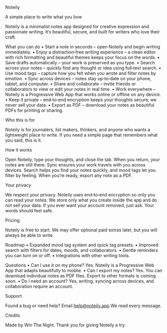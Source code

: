 Noteily

A simple place to write what you love

Noteily is a minimalist notes app designed for creative expression and passionate writing. It’s beautiful, secure, and built for writers who love their craft.

What you can do
	•	Start a note in seconds – open Noteily and begin writing immediately.
	•	Enjoy a distraction‑free writing experience – a clean editor with rich formatting and beautiful themes keeps your focus on the words.
	•	Save drafts automatically – your work is preserved as you type.
	•	Search across your notes – quickly find any thought or idea using full‑text search.
	•	Use mood tags – capture how you felt when you wrote and filter notes by emotion.
	•	Sync across devices – notes stay up‑to‑date on your phone, tablet, and computer.
	•	Share and collaborate – invite friends or collaborators to view or edit your notes in real time.
	•	Work everywhere – Noteily is a Progressive Web App that works online or offline on any device.
	•	Keep it private – end‑to‑end encryption keeps your thoughts secure; we never sell your data.
	•	Export as PDF – download your notes as beautiful PDFs for printing or sharing.

Who this is for

Noteily is for journalers, list makers, thinkers, and anyone who wants a lightweight place to write. If you need a simple page that remembers what you said, this is it.

How it works

Open Noteily, type your thoughts, and close the tab. When you return, your notes are still there. Sync ensures your work travels with you across devices. Search helps you find your notes quickly, and mood tags let you filter by feeling. When you’re ready, export any note as a PDF.

Your privacy

We respect your privacy. Noteily uses end‑to‑end encryption so only you can read your notes. We store only what you create inside the app and do not sell your data. If you ever want your account removed, just ask. Your words should feel safe.

Pricing

Noteily is free to start. We may offer optional paid extras later, but you will always be able to write.

Roadmap
	•	Expanded mood tag system and quick tag presets.
	•	Improved search with filters for dates, moods, and collaborators.
	•	Gentle reminders you can turn on or off.
	•	Integrations with other writing tools.

Questions
	•	Can I use it on my phone? Yes. Noteily is a Progressive Web App that adapts beautifully to mobile.
	•	Can I export my notes? Yes. You can download individual notes as PDF files. Export to other formats is coming soon.
	•	Do I need an account? Yes, writing, syncing across devices, and collaboration require an account.

Support

Found a bug or need help? Email help@noteily.app We read every message.

Credits

Made by Win The Night. Thank you for giving Noteily a try.

